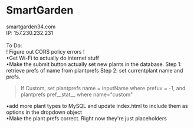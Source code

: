 # SmartGarden
smartgarden34.com <br>
IP: 157.230.232.231<br><br>
To Do:<br>
! Figure out CORS policy errors ! <br>
•Get Wi-Fi to actually do internet stuff<br>
•Make the submit button actually set new plants in the database. Step 1: retrieve prefs of name from plantprefs Step 2: set currentplant name and prefs.<br>
>If Custom, set plantprefs name = inputName where prefuv = -1, and plantprefs pref__stat__ where name="custom"<br>

•add more plant types to MySQL and update index.html to include them as options in the dropdown object<br>
•Make the plant prefs correct. Right now they're just placeholders<br>
<br>
